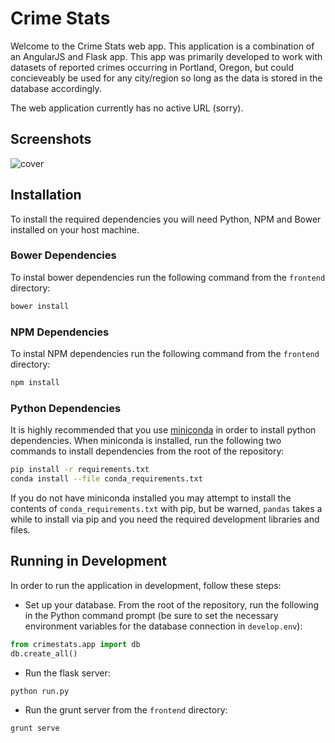 # Crime Stats

Welcome to the Crime Stats web app.  This application is a combination of an AngularJS and Flask app.  This app was primarily developed to work with datasets of reported crimes occurring in Portland, Oregon, but could concieveably be used for any city/region so long as the data is stored in the database accordingly.

The web application currently has no active URL (sorry).

## Screenshots
![cover](http://i.imgur.com/O8OtHbi.png)

## Installation
To install the required dependencies you will need Python, NPM and Bower installed on your host machine.

### Bower Dependencies
To instal bower dependencies run the following command from the `frontend` directory:
```bash
bower install
```

### NPM Dependencies
To instal NPM dependencies run the following command from the `frontend` directory:
```bash
npm install
```

### Python Dependencies
It is highly recommended that you use [miniconda](http://conda.pydata.org/miniconda.html) in order to install python dependencies.  When miniconda is installed, run the following two commands to install dependencies from the root of the repository:
```bash
pip install -r requirements.txt
conda install --file conda_requirements.txt
```

If you do not have miniconda installed you may attempt to install the contents of `conda_requirements.txt` with pip, but be warned, `pandas` takes a while to install via pip and you need the required development libraries and files.

## Running in Development
In order to run the application in development, follow these steps:

- Set up your database.  From the root of the repository, run the following in the Python command prompt (be sure to set the necessary environment variables for the database connection in `develop.env`):
```python
from crimestats.app import db
db.create_all()
```

- Run the flask server:
```bash
python run.py
```

- Run the grunt server from the `frontend` directory:
```bash
grunt serve
```

